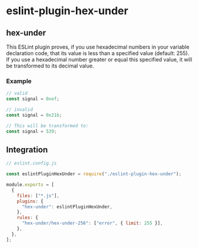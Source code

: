 # eslint-plugin-hex-under

## hex-under

This ESLint plugin proves, if you use hexadecimal numbers in your variable declaration code, that its value is less than a specified value (default: 255). If you use a hexadecimal number greater or equal this specified value, it will be transformed to its decimal value.

### Example

```js
// valid
const signal = 0xef;

// invalid
const signal = 0x21b;

// This will be transformed to:
const signal = 539;
```

## Integration

```js
// eslint.config.js

const eslintPluginHexUnder = require("./eslint-plugin-hex-under");

module.exports = [
  {
    files: ["*.js"],
    plugins: {
      "hex-under": eslintPluginHexUnder,
    },
    rules: {
      "hex-under/hex-under-256": ["error", { limit: 255 }],
    },
  },
];
```

